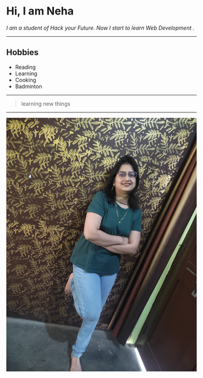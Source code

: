 # Hi, I am Neha

_I am a student of Hack your Future. Now I start to learn Web Development ._

---

## Hobbies

- Reading
- Learning
- Cooking
- Badminton

---

> learning new things

---

![N Solid](/assets/Neha.jpg)
